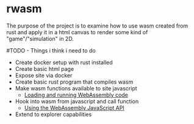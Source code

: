 # rwasm 
The purpose of the project is to examine how to use wasm created from rust and apply it in a html canvas to render some kind of "game"/"simulation" in 2D. 

#TODO - Things i think i need to do
* Create docker setup with rust installed
* Create basic html page
* Expose site via docker
* Create basic rust program that compiles wasm
* Make wasm functions available to site javascript
    * [Loading and running WebAssembly code](https://developer.mozilla.org/en-US/docs/WebAssembly/Loading_and_running)
* Hook into wasm from javascript and call function
    * [Using the WebAssembly JavaScript API](https://developer.mozilla.org/en-US/docs/WebAssembly/Using_the_JavaScript_API)
* Extend to explorer capabilities
